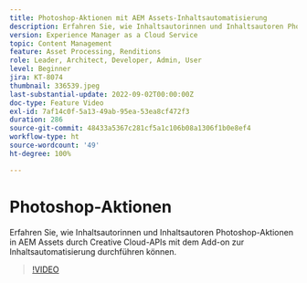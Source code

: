 ```yaml
---
title: Photoshop-Aktionen mit AEM Assets-Inhaltsautomatisierung
description: Erfahren Sie, wie Inhaltsautorinnen und Inhaltsautoren Photoshop-Aktionen in AEM Assets durch Creative Cloud-APIs mit dem Add-on zur Inhaltsautomatisierung durchführen können.
version: Experience Manager as a Cloud Service
topic: Content Management
feature: Asset Processing, Renditions
role: Leader, Architect, Developer, Admin, User
level: Beginner
jira: KT-8074
thumbnail: 336539.jpeg
last-substantial-update: 2022-09-02T00:00:00Z
doc-type: Feature Video
exl-id: 7af14c0f-5a13-49ab-95ea-53ea8cf472f3
duration: 286
source-git-commit: 48433a5367c281cf5a1c106b08a1306f1b0e8ef4
workflow-type: ht
source-wordcount: '49'
ht-degree: 100%

---
```


# Photoshop-Aktionen

Erfahren Sie, wie Inhaltsautorinnen und Inhaltsautoren Photoshop-Aktionen in AEM Assets durch Creative Cloud-APIs mit dem Add-on zur Inhaltsautomatisierung durchführen können.

>[!VIDEO](https://video.tv.adobe.com/v/336539?quality=12&learn=on)
